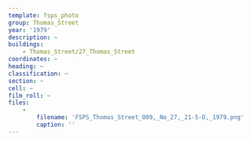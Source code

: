 ```yaml
---
template: fsps_photo
group: Thomas_Street
year: '1979'
description: ~
buildings:
    - Thomas_Street/27_Thomas_Street
coordinates: ~
heading: ~
classification: ~
section: ~
cell: ~
film_roll: ~
files:
    -
        filename: 'FSPS_Thomas_Street_009,_No_27,_21-5-D,_1979.png'
        caption: ''
---
```

